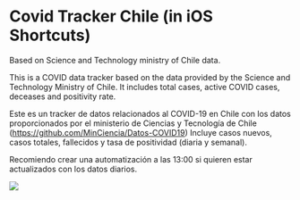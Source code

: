 # Covid Tracker Chile (in iOS Shortcuts)
Based on Science and Technology ministry of Chile data.

This is a COVID data tracker based on the data provided by the Science and Technology Ministry of Chile.
It includes total cases, active COVID cases, deceases and positivity rate.

Este es un tracker de datos relacionados al COVID-19 en Chile con los datos proporcionados por el ministerio de Ciencias y Tecnología de Chile (https://github.com/MinCiencia/Datos-COVID19)
Incluye casos nuevos, casos totales, fallecidos y tasa de positividad (diaria y semanal).

Recomiendo crear una automatización a las 13:00 si quieren estar actualizados con los datos diarios.


![](https://i.imgur.com/2jK9MQr.png)
